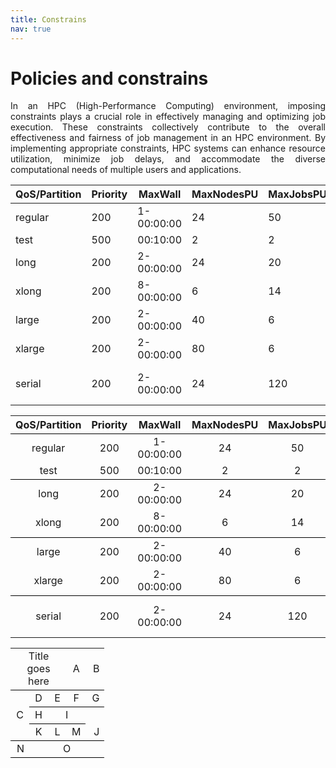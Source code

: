 ```yaml
---
title: Constrains
nav: true
---
```


# Policies and constrains

<div align="justify">
In an HPC (High-Performance Computing) environment, imposing constraints plays a crucial role in effectively managing and optimizing job execution. These constraints collectively contribute to the overall effectiveness and fairness of job management in an HPC environment. By implementing appropriate constraints, HPC systems can enhance resource utilization, minimize job delays, and accommodate the diverse computational needs of multiple users and applications.</div>


| QoS/Partition | Priority | MaxWall      | MaxNodesPU | MaxJobsPU   | MaxSubmitPU | MaxTRES                    |
|---------------|----------|--------------|------------|-------------|-------------|----------------------------|
| regular       | 200      |  1-00:00:00  | 24         |  50         |             |                            |
| test          | 500      |    00:10:00  |  2         |   2         | 2           |                            |
| long          | 200      |  2-00:00:00  | 24         |  20         |             |                            |  
| xlong         | 200      |  8-00:00:00  |  6         |  14         |             |                            |
| large         | 200      |  2-00:00:00  | 40         |   6         |             |                            |
| xlarge        | 200      |  2-00:00:00  | 80         |   6         |             |                            |
| serial        | 200      |  2-00:00:00  | 24         | 120         |             | cpu=1<br/>gpu=1<br/>node=1 |


<table style="text-align: center; border-collapse: collapse;">
  <tr style="border-bottom: 1px solid black;">
    <th>QoS/Partition</th>
    <th>Priority</th>
    <th>MaxWall</th>
    <th>MaxNodesPU</th>
    <th>MaxJobsPU</th>
    <th>MaxSubmitPU</th>
    <th>MaxTRES</th>
  </tr>
  <tr>
    <td>regular</td>
    <td>200</td>
    <td>1-00:00:00</td>
    <td>24</td>
    <td>50</td>
    <td></td>
    <td></td>
  </tr>
  <tr style="border-bottom: 1px solid black;">
    <td>test</td>
    <td>500</td>
    <td>00:10:00</td>
    <td>2</td>
    <td>2</td>
    <td>2</td>
    <td></td>
  </tr>
  <tr>
    <td>long</td>
    <td>200</td>
    <td>2-00:00:00</td>
    <td>24</td>
    <td>20</td>
    <td></td>
    <td></td>
  </tr>
  <tr style="border-bottom: 1px solid black;">
    <td>xlong</td>
    <td>200</td>
    <td>8-00:00:00</td>
    <td>6</td>
    <td>14</td>
    <td></td>
    <td></td>
  </tr>
  <tr>
    <td>large</td>
    <td>200</td>
    <td>2-00:00:00</td>
    <td>40</td>
    <td>6</td>
    <td></td>
    <td></td>
  </tr>
  <tr style="border-bottom: 1px solid black;">
    <td>xlarge</td>
    <td>200</td>
    <td>2-00:00:00</td>
    <td>80</td>
    <td>6</td>
    <td></td>
    <td></td>
  </tr>
  <tr>
    <td>serial</td>
    <td>200</td>
    <td>2-00:00:00</td>
    <td>24</td>
    <td>120</td>
    <td></td>
    <td>cpu=1<br/>gpu=1<br/>node=1</td>
  </tr>
</table>



<table style="text-align: center; border-collapse: collapse;">
  <colgroup>
    <col style="width: 30px">
    <col style="width: 30px">
    <col style="width: 30px">
    <col style="width: 30px">
    <col style="width: 30px">
  </colgroup>
  <tr>
    <td colspan="3" style="border-bottom: 1px solid black;">Title goes here</td>
    <td style="border-bottom: 1px solid black;">A</td>
    <td style="text-align: right; border-bottom: 1px solid black;">B</td>
  </tr>
  <tr>
    <td rowspan="3" style="border-bottom: 1px solid black;">C</td>
    <td style="border-bottom: 1px solid black;">D</td>
    <td style="border-bottom: 1px solid black;">E</td>
    <td style="border-bottom: 1px solid black;">F</td>
    <td style="text-align: right; border-bottom: 1px solid black;">G</td>
  </tr>
  <tr>
    <td style="border-bottom: 1px solid black;">H</td>
    <td colspan="2" style="border-bottom: 1px solid black;">I</td>
    <td rowspan="2" style="text-align: right; vertical-align: bottom; border-bottom: 1px solid black;">J</td>
  </tr>
  <tr>
    <td style="border-bottom: 1px solid black;">K</td>
    <td style="border-bottom: 1px solid black;">L</td>
    <td style="border-bottom: 1px solid black;">M</td>
  </tr>
  <tr>
    <td style="text-align: right; border-bottom: 1px solid black;">N</td>
    <td colspan="4" style="border-bottom: 1px solid black;">O</td>
  </tr>
</table>

